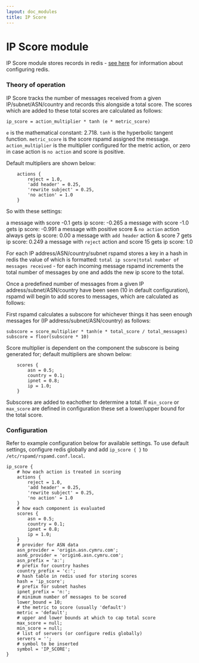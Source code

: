 ```yaml
---
layout: doc_modules
title: IP Score
---
```


# IP Score module

IP Score module stores records in redis - [see here](https://rspamd.com/doc/configuration/redis.html) for information about configuring redis.

### Theory of operation

IP Score tracks the number of messages received from a given IP/subnet/ASN/country and records this alongside a total score. The scores which are added to these total scores are calculated as follows:

~~~
ip_score = action_multiplier * tanh (e * metric_score)
~~~

`e` is the mathematical constant: 2.718.
`tanh` is the hyperbolic tangent function.
`metric_score` is the score rspamd assigned the message.
`action_multiplier` is the multiplier configured for the metric action, or zero in case action is `no action` and score is positive.

Default multipliers are shown below:

~~~ucl
	actions {
		reject = 1.0,
		'add header' = 0.25,
		'rewrite subject' = 0.25,
		'no action' = 1.0
	}
~~~

So with these settings:

a message with score -0.1 gets ip score: -0.265
a message with score -1.0 gets ip score: -0.991
a message with positive score & `no action` action always gets ip score: 0.00
a message with `add header` action & score 7 gets ip score: 0.249
a message with `reject` action and score 15 gets ip score: 1.0

For each IP address/ASN/country/subnet rspamd stores a key in a hash in redis the value of which is formatted: `total ip score|total number of messages received` - for each incoming message rspamd increments the total number of messages by one and adds the new ip score to the total.

Once a predefined number of messages from a given IP address/subnet/ASN/country have been seen (10 in default configuration), rspamd will begin to add scores to messages, which are calculated as follows:

First rspamd calculates a subscore for whichever things it has seen enough messages for (IP address/subnet/ASN/country) as follows:

~~~
subscore = score_multiplier * tanh(e * total_score / total_messages)
subscore = floor(subscore * 10)
~~~

Score multiplier is dependent on the component the subscore is being generated for; default multipliers are shown below:

~~~ucl
	scores {
		asn = 0.5;
		country = 0.1;
		ipnet = 0.8;
		ip = 1.0;
	}
~~~

Subscores are added to eachother to determine a total. If `min_score` or `max_score` are defined in configuration these set a lower/upper bound for the total score.

### Configuration

Refer to example configuration below for available settings. To use default settings, configure redis globally and add `ip_score { }` to `/etc/rspamd/rspamd.conf.local`.

~~~ucl
ip_score {
	# how each action is treated in scoring
	actions {
		reject = 1.0,
		'add header' = 0.25,
		'rewrite subject' = 0.25,
		'no action' = 1.0
	}
	# how each component is evaluated
	scores {
		asn = 0.5;
		country = 0.1;
		ipnet = 0.8;
		ip = 1.0;
	}
	# provider for ASN data
	asn_provider = 'origin.asn.cymru.com';
	asn6_provider = 'origin6.asn.cymru.com';
	asn_prefix = 'a:';
	# prefix for country hashes
	country_prefix = 'c:';
	# hash table in redis used for storing scores
	hash = 'ip_score';
	# prefix for subnet hashes
	ipnet_prefix = 'n:';
	# minimum number of messages to be scored
	lower_bound = 10;
	# the metric to score (usually 'default')
	metric = 'default';
	# upper and lower bounds at which to cap total score
	max_score = null;
	min_score = null;
	# list of servers (or configure redis globally)
	servers = '';
	# symbol to be inserted
	symbol = 'IP_SCORE';
}
~~~
